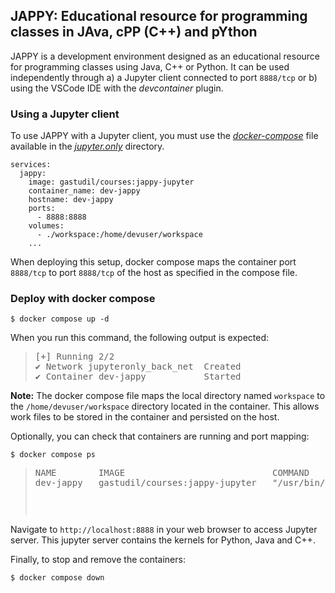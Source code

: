 ## JAPPY: Educational resource for programming classes in **JA**va, c**PP** (C++) and p**Y**thon

JAPPY is a development environment designed as an educational resource for programming classes using Java, C++ or Python. It can be used independently through a) a Jupyter client connected to port `8888/tcp` or b) using the VSCode IDE with the *devcontainer* plugin.

### Using a Jupyter client

To use JAPPY with a Jupyter client, you must use the [_docker-compose_](jupyter.only/docker-compose.yml) file available in the [_jupyter.only_](jupyter.only/) directory.

```
services:
  jappy:
    image: gastudil/courses:jappy-jupyter
    container_name: dev-jappy
    hostname: dev-jappy
    ports:
      - 8888:8888
    volumes:
      - ./workspace:/home/devuser/workspace
    ...
```

When deploying this setup, docker compose maps the container port `8888/tcp` to port `8888/tcp` of the host as specified in the compose file.

### Deploy with docker compose

```
$ docker compose up -d
```

When you run this command, the following output is expected:

><pre>
>[+] Running 2/2
> ✔ Network jupyteronly_back_net  Created                                                                                               0.0s 
> ✔ Container dev-jappy           Started  
></pre>

**Note:** The docker compose file maps the local directory named `workspace` to the `/home/devuser/workspace` directory located in the container. This allows work files to be stored in the container and persisted on the host.

Optionally, you can check that containers are running and port mapping:

```
$ docker compose ps
```
><pre>
>NAME        IMAGE                            COMMAND                  SERVICE   CREATED          STATUS          PORTS
>dev-jappy   gastudil/courses:jappy-jupyter   "/usr/bin/supervisor…"   jappy     42 seconds ago   Up 41 seconds   80/tcp, 0.0.0.0:8888->8888/tcp
><pre>

Navigate to `http://localhost:8888` in your web browser to access Jupyter server. This jupyter server contains the kernels for Python, Java and C++.

Finally, to stop and remove the containers:

```
$ docker compose down
```
